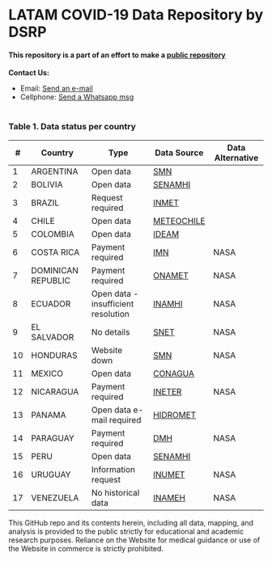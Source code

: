 # LATAM COVID-19 Data Repository by DSRP

#### This repository is a part of an effort to make a [public repository ](https://www.notion.so/covid19dsrp/Per-Covid19-20068e871337453f93172b7b52e83261)

<b>Contact Us: </b><br>

- Email: [Send an e-mail](pablo.diazv@pucp.edu.pe)
- Cellphone: [Send a Whatsapp msg](https://api.whatsapp.com/send?phone=51938438089&text=Hi,%20I%27m%20comming%20from%20Github)
  <br><br>

### Table 1. Data status per country

| #   | Country            | Type                                | Data Source                                                                                                                                                                                                                                                                                                                                                           | Data Alternative |
| --- | ------------------ | ----------------------------------- | --------------------------------------------------------------------------------------------------------------------------------------------------------------------------------------------------------------------------------------------------------------------------------------------------------------------------------------------------------------------- | ---------------- |
| 1   | ARGENTINA          | Open data                           | [SMN](https://www.smn.gob.ar/)                                                                                                                                                                                                                                                                                                                                        |                  |  |
| 2   | BOLIVIA            | Open data                           | [SENAMHI](http://senamhi.gob.bo/boletines)                                                                                                                                                                                                                                                                                                                            |                  |
| 3   | BRAZIL             | Request required                    | [INMET](http://www.inmet.gov.br/portal/index.php?r=bdmep/bdmep)                                                                                                                                                                                                                                                                                                       |                  |
| 4   | CHILE              | Open data                           | [METEOCHILE](https://climatologia.meteochile.gob.cl/application/informacion/buscadorDeEstaciones/)                                                                                                                                                                                                                                                                    |                  |
| 5   | COLOMBIA           | Open data                           | [IDEAM](http://dhime.ideam.gov.co/atencionciudadano/)                                                                                                                                                                                                                                                                                                                 |                  |
| 6   | COSTA RICA         | Payment required                    | [IMN](https://www.imn.ac.cr/web/imn/solicitud-de-servicios?p_auth=svB5D9uS&p_p_id=PortalIMNFormularioServicios_WAR_PortalIMNFormularioServiciosportlet&p_p_lifecycle=1&p_p_state=normal&p_p_mode=view&p_p_col_id=column-3&p_p_col_count=1&_PortalIMNFormularioServicios_WAR_PortalIMNFormularioServiciosportlet__facesViewIdRender=%2Fviews%2FpagEnvioServicio.xhtml) | NASA             |
| 7   | DOMINICAN REPUBLIC | Payment required                    | [ONAMET](http://onamet.gob.do/index.php/servicios-m/item/262-datos-climatologicos)                                                                                                                                                                                                                                                                                       | NASA |
| 8   | ECUADOR            | Open data - insufficient resolution | [INAMHI](http://186.42.174.236/InamhiEmas/#)                                                                                                                                                                                                                                                                                                                          |              NASA |
| 9   | EL SALVADOR        | No details                          | [SNET](http://www.snet.gob.sv/)                                                                                                                                                                                                                                                                                                                                       |           NASA  |
| 10  | HONDURAS           | Website down                        | [SMN](http://www.smn.gob.hn/web)                                                                                                                                                                                                                                                                                                                                      |              NASA |
| 11  | MEXICO             | Open data                           | [CONAGUA](https://datos.gob.mx/busca/organization/conagua)                                                                                                                                                                                                                                                                                                            |                  |  |
| 12  | NICARAGUA          | Payment required                    | [INETER](https://servmet.ineter.gob.ni//Meteorologia/CatalogosyProductos.php)                                                                                                                                                                                                                                                                                         | NASA             |
| 13  | PANAMA             | Open data e-mail required           | [HIDROMET](http://www.hidromet.com.pa/open_data.php)                                                                                                                                                                                                                                                                                                                  |                  |  |
| 14  | PARAGUAY           | Payment required                    | [DMH](https://www.meteorologia.gov.py/servicio-publico/)                                                                                           | NASA |
| 15  | PERU               | Open data                           | [SENAMHI](https://senamhi.gob.pe/?&p=descarga-datos-hidrometeorologicos)                                                                                                                                                                                                                                                                                              |                  |  |
| 16  | URUGUAY            | Information request                 | [INUMET](https://www.inumet.gub.uy/institucional/transparencia/solicitud-informacion-meteorologica)                                                                                                                                                                                                                                                                   | NASA             |
| 17  | VENEZUELA          | No historical data                  | [INAMEH](http://www.inameh.gob.ve/web/)                                                                                                                                                                                                                                                                                                                               | NASA             |

This GitHub repo and its contents herein, including all data, mapping, and analysis is provided to the public strictly for educational and academic research purposes. Reliance on the Website for medical guidance or use of the Website in commerce is strictly prohibited.
